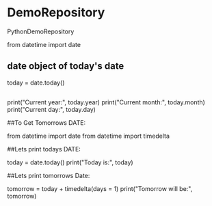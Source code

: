 # DemoRepository
PythonDemoRepository


from datetime import date
##
## date object of today's date
today = date.today() 
##
print("Current year:", today.year)
print("Current month:", today.month)
print("Current day:", today.day)



##To Get Tomorrows DATE:

from datetime import date
from datetime import timedelta

##Lets print todays DATE:

today = date.today()
print("Today is:", today)

##Lets print tomorrows Date:

tomorrow = today + timedelta(days = 1)
print("Tomorrow will be:", tomorrow)

